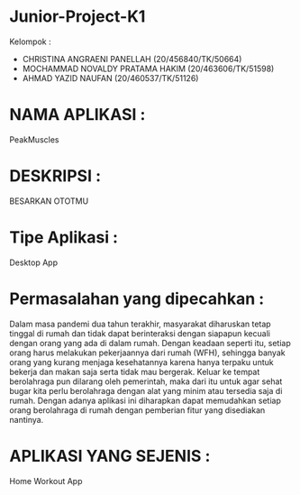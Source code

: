 # Junior-Project-K1

Kelompok :
- CHRISTINA ANGRAENI PANELLAH		(20/456840/TK/50664)
- MOCHAMMAD NOVALDY PRATAMA HAKIM	(20/463606/TK/51598)
- AHMAD YAZID NAUFAN				(20/460537/TK/51126)

# NAMA APLIKASI :
PeakMuscles

# DESKRIPSI :
BESARKAN OTOTMU

# Tipe Aplikasi :
Desktop App

# Permasalahan yang dipecahkan :
Dalam masa pandemi dua tahun terakhir, masyarakat diharuskan tetap tinggal di rumah dan tidak dapat berinteraksi dengan siapapun kecuali dengan orang yang ada di dalam rumah. Dengan keadaan seperti itu, setiap orang harus melakukan pekerjaannya dari rumah (WFH), sehingga banyak orang yang kurang menjaga kesehatannya karena hanya terpaku untuk bekerja dan makan saja serta tidak mau bergerak. Keluar ke tempat berolahraga pun dilarang oleh pemerintah, maka dari itu untuk agar sehat bugar kita perlu berolahraga dengan alat yang minim atau tersedia saja di rumah. Dengan adanya aplikasi ini diharapkan dapat memudahkan setiap orang berolahraga di rumah dengan pemberian fitur yang disediakan nantinya. 

# APLIKASI YANG SEJENIS :
Home Workout App 

